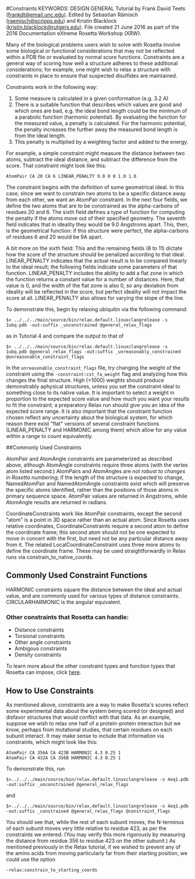 #Constraints
KEYWORDS: DESIGN GENERAL
Tutorial by Frank David Teets (frankdt@email.unc.edu). Edited by Sebastian Rämisch (raemisch@scripps.edu) and Kristin Blacklock (kristin.blacklock@rutgers.edu).  File created 21 June 2016 as part of the 2016 Documentation eXtreme Rosetta Workshop (XRW).

Many of the biological problems users wish to solve with Rosetta involve some biological or functional considerations that may not be reflected within a PDB file or evaluated by normal score functions. Constraints are a general way of scoring how well a structure adheres to these additional considerations; for example, one might wish to relax a structure with constraints in place to ensure that suspected disulfides are maintained.


Constraints work in the following way:   

1. Some measure is calculated in a given conformation (e.g. 3.2 A)  
2. There is a suitable function that describes which values are good and which ones are bad, e.g. the ideal bond length could be the minimum of a parabolic function (harmonic potential). By evaluating the function for the measured value, a penalty is calculated. For the harmonic potential, the penalty increases the further away the measured bond length is from the ideal length. 
3. This penalty is multiplied by a weighting factor and added to the energy.

For example, a simple constraint might measure the distance between two atoms, subtract the ideal distance, and subtract the difference from the score. That constraint might look like this:
	
	AtomPair CA 20 CA 6 LINEAR_PENALTY 9.0 0 0 1.0 1.0 

The constraint begins with the definition of some geometrical ideal.  In this case, since we want to constrain two atoms to be a specific distance away from each other, we want an AtomPair constraint. In the next four fields, we define the two atoms that are to be constrained as the alpha-carbons of residues 20 and 6. The sixth field defines a type of function for computing the penalty if the atoms move out of their specified geometry. The seventh field indicates that in ideality they would be 9.0 Angstroms apart. This, then, is the geometrical function: if this structure were perfect, the alpha-carbons of residues 6 and 20 would be 9A apart.

A bit more on the sixth field: This and the remaining fields (8 to 11) dictate how the score of the structure should be penalized according to that ideal. LINEAR_PENALTY indicates that the actual result is to be compared linearly to the ideal result; the following fields indicate some parameters of that function. LINEAR_PENALTY includes the ability to add a flat zone in which the function returns a constant value for a number of distances. Here, that value is 0, and the width of the flat zone is also 0, so any deviation from ideality will be reflected in the score, but perfect ideality will not impact the score at all. LINEAR_PENALTY also allows for varying the slope of the line. 

To demonstrate this, begin by relaxing ubiquitin via the following command:

	$> ../../../main/source/bin/relax.default.linuxclangrelease -s 1ubq.pdb -out:suffix _unconstrained @general_relax_flags

as in Tutorial 4 and compare the output to that of 

	$> ../../../main/source/bin/relax.default.linuxclangrelease -s 1ubq.pdb @general_relax_flags -out:suffix _unreasonably_constrained @unreasonable_constraint_flags

In the `unreasonable_constraint_flags` file, try changing the weight of the constraint using the `-constraint:cst_fa_weight` flag and analyzing how this changes the final structure. High (>1000) weights should produce demonstrably aphysical structures, unless you set the constraint ideal to something close to its native value. It is important to select a weight in proportion to the expected score value and how much you want your results to fit the constraint; a preparatory Relax run should give you an idea of the expected score range. It is also important that the constraint function chosen reflect any uncertainty about the biological system, for which reason there exist "flat" versions of several constraint functions (LINEAR_PENALTY and HARMONIC among them) which allow for any value within a range to count equivalently.

##Commonly Used Constraints

AtomPair and AtomAngle constraints are parameterized as described above, although AtomAngle constraints require three atoms (with the vertex atom listed second.) AtomPairs and AtomAngles are *not robust to changes in Rosetta numbering*; if the length of the structure is expected to change, NamedAtomPair and NamedAtomAngle constraints exist which will preserve the specific atoms identified, rather than the positions of those atoms in primary sequence space. AtomPair values are returned in Angstroms, while AtomAngle results are returned in radians.

CoordinateConstraints work like AtomPair constraints, except the second "atom" is a point in 3D space rather than an actual atom. Since Rosetta uses relative coordinates, CoordinateConstraints require a second atom to define the coordinate frame; this second atom should not be one expected to move in concert with the first, but need not be any particular distance away from it. The related LocalCoordinateConstraint uses three more atoms to define the coordinate frame. These may be used straightforwardly in Relax runs via constrain_to_native_coords.

## Commonly Used Constraint Functions

HARMONIC constraints square the distance between the ideal and actual value, and are commonly used for various types of distance constraints. CIRCULARHARMONIC is the angular equivalent.

### Other constraints that Rosetta can handle:
  
* Distance constraints
* Torsional constraints
* Other angle constraints
* Ambigous constraints
* Density constraints

To learn more about the other constraint types and function types that Rosetta can impose, click [here]().

## How to Use Constraints

As mentioned above, constraints are a way to make Rosetta's scores reflect some experimental data about the system being scored (or designed) and disfavor structures that would conflict with that data. As an example, suppose we wish to relax one half of a protein-protein interaction but we know, perhaps from mutational studies, that certain residues on each subunit interact. It may make sense to include that information via constraints, which might look like this:

	AtomPair CA 356A CA 423B HARMONIC 4.3 0.25 1
	AtomPair CA 432A CA 356B HARMONIC 4.3 0.25 1

To demonstrate this, run

	$>../../../main/source/bin/relax.default.linuxclangrelease -s 4eq1.pdb -out:suffix _unconstrained @general_relax_flags

and 

	$>../../../main/source/bin/relax.default.linuxclangrelease -s 4eq1.pdb -out:suffix _constrained @general_relax_flags @constraint_flags

You should see that, while the rest of each subunit moves, the N-terminus of each subunit moves very little relative to residue 423, as per the constraints we entered. (You may verify this more rigorously by measuring the distance from residue 356 to residue 423 on the other subunit.) As mentioned previously in the Relax tutorial, if we wished to prevent any of the amino acids from moving particularly far from their starting position, we could use the option
	
	-relax:constrain_to_starting_coords

